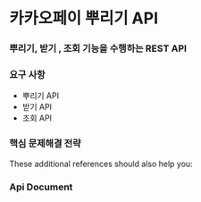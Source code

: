 # 카카오페이 뿌리기 API 

### 뿌리기, 받기 , 조회 기능을 수행하는 REST API 

### 요구 사항
* 뿌리기 API
* 받기 API
* 조회 API

### 핵심 문제해결 전략
These additional references should also help you:

### Api Document